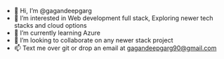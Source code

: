 - 👋 Hi, I’m @gagandeepgarg
- 👀 I’m interested in Web development full stack, Exploring newer tech stacks and cloud options
- 🌱 I’m currently learning Azure
- 💞️ I’m looking to collaborate on any newer stack project
- 📫 Text me over git or drop an email at gagandeepgarg90@gmail.com

<!---
gagandeepgarg/gagandeepgarg is a ✨ special ✨ repository because its `README.md` (this file) appears on your GitHub profile.
You can click the Preview link to take a look at your changes.
--->
